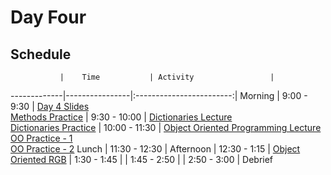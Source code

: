 # Day Four

## Schedule
 	           |	Time           | Activity                 |
-------------|----------------|:------------------------:|
 Morning	    |  9:00 - 9:30   | [Day 4 Slides]()<br>[Methods Practice]()
        	    |  9:30 - 10:00  | [Dictionaries Lecture]()<br>[Dictionaries Practice]()
       	     |  10:00 - 11:30 | [Object Oriented Programming Lecture](https://github.com/upperlinecode/intro-to-swift/blob/master/day-4/intro-object-orientation.md)<br>[OO Practice - 1](https://github.com/upperlinecode/intro-to-swift/tree/master/day-4/OOPractice1.playground)<br>[OO Practice - 2](https://github.com/upperlinecode/intro-to-swift/tree/master/day-4/OOPractice2.playground)
 Lunch       |  11:30 - 12:30 | 
 Afternoon   |  12:30 - 1:15  | [Object Oriented RGB]()
       	     |  1:30 - 1:45   | 
       	     |  1:45 - 2:50   | 
       	     |  2:50 - 3:00   | Debrief
